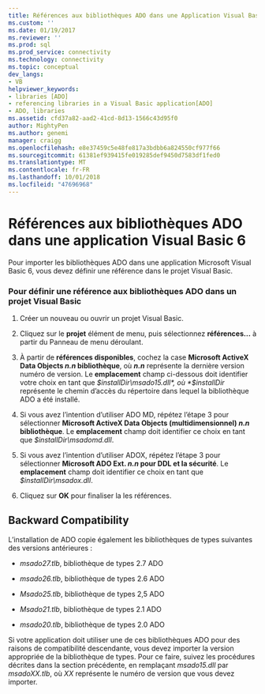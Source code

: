 ```yaml
---
title: Références aux bibliothèques ADO dans une Application Visual Basic 6 | Microsoft Docs
ms.custom: ''
ms.date: 01/19/2017
ms.reviewer: ''
ms.prod: sql
ms.prod_service: connectivity
ms.technology: connectivity
ms.topic: conceptual
dev_langs:
- VB
helpviewer_keywords:
- libraries [ADO]
- referencing libraries in a Visual Basic application[ADO]
- ADO, libraries
ms.assetid: cfd37a82-aad2-41cd-8d13-1566c43d95f0
author: MightyPen
ms.author: genemi
manager: craigg
ms.openlocfilehash: e8e37459c5e48fe817a3bdbb6a824550cf977f66
ms.sourcegitcommit: 61381ef939415fe019285def9450d7583df1fed0
ms.translationtype: MT
ms.contentlocale: fr-FR
ms.lasthandoff: 10/01/2018
ms.locfileid: "47696968"
---
```

# <a name="referencing-the-ado-libraries-in-a-visual-basic-6-application"></a>Références aux bibliothèques ADO dans une application Visual Basic 6
Pour importer les bibliothèques ADO dans une application Microsoft Visual Basic 6, vous devez définir une référence dans le projet Visual Basic.  
  
### <a name="to-set-a-reference-to-the-ado-libraries-in-a-visual-basic-project"></a>Pour définir une référence aux bibliothèques ADO dans un projet Visual Basic  
  
1.  Créer un nouveau ou ouvrir un projet Visual Basic.  
  
2.  Cliquez sur le **projet** élément de menu, puis sélectionnez **références...**  à partir du Panneau de menu déroulant.  
  
3.  À partir de **références disponibles**, cochez la case **Microsoft ActiveX Data Objects *n.n* bibliothèque**, où ***n.n*** représente la dernière version numéro de version. Le **emplacement** champ ci-dessous doit identifier votre choix en tant que *$installDir\msado15.dll*, où *$installDir* représente le chemin d’accès du répertoire dans lequel la bibliothèque ADO a été installé.  
  
4.  Si vous avez l’intention d’utiliser ADO MD, répétez l’étape 3 pour sélectionner **Microsoft ActiveX Data Objects (multidimensionnel) *n.n* bibliothèque**. Le **emplacement** champ doit identifier ce choix en tant que *$installDir\msadomd.dll*.  
  
5.  Si vous avez l’intention d’utiliser ADOX, répétez l’étape 3 pour sélectionner **Microsoft ADO Ext. *n.n* pour DDL et la sécurité**. Le **emplacement** champ doit identifier ce choix en tant que *$installDir\msadox.dll*.  
  
6.  Cliquez sur **OK** pour finaliser la les références.  
  
## <a name="backward-compatibility"></a>Backward Compatibility  
 L’installation de ADO copie également les bibliothèques de types suivantes des versions antérieures :  
  
-   *msado27.tlb*, bibliothèque de types 2.7 ADO  
  
-   *msado26.tlb*, bibliothèque de types 2.6 ADO  
  
-   *Msado25.tlb*, bibliothèque de types 2,5 ADO  
  
-   *Msado21.tlb*, bibliothèque de types 2.1 ADO  
  
-   *msado20.tlb*, bibliothèque de types 2.0 ADO  
  
 Si votre application doit utiliser une de ces bibliothèques ADO pour des raisons de compatibilité descendante, vous devez importer la version appropriée de la bibliothèque de types. Pour ce faire, suivez les procédures décrites dans la section précédente, en remplaçant *msado15.dll* par *msadoXX.tlb*, où *XX* représente le numéro de version que vous devez importer.
